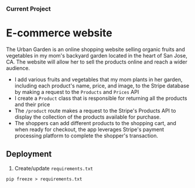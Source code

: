 ### Current Project
# E-commerce website 

  The Urban Garden is an online shopping website selling organic fruits and vegetables in my mom's backyard garden located in the heart of San Jose, CA. The website will allow her to sell the products online and reach a wider audience. 
* I add various fruits and vegetables that my mom plants in her garden, including each product's name, price, and image, to the Stripe database by making a request to the `Products` and `Prices` API 
* I create a `Product` class that is responsible for returning all the products and their price
* The `/product` route makes a request to the Stripe's Products API to display the collection of the products available for purchase.
* The shoppers can add different products to the shopping cart, and when ready for checkout, the app leverages Stripe's payment processing platform to complete the shopper's transaction. 

## Deployment

1. Create/update `requirements.txt`

```
pip freeze > requirements.txt
```
